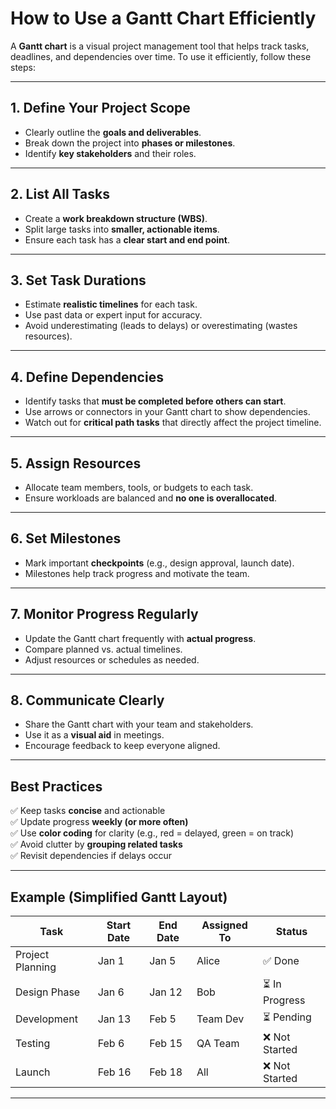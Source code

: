 # How to Use a Gantt Chart Efficiently

A **Gantt chart** is a visual project management tool that helps track tasks, deadlines, and dependencies over time. To use it efficiently, follow these steps:

---

## 1. Define Your Project Scope
- Clearly outline the **goals and deliverables**.
- Break down the project into **phases or milestones**.
- Identify **key stakeholders** and their roles.

---

## 2. List All Tasks
- Create a **work breakdown structure (WBS)**.
- Split large tasks into **smaller, actionable items**.
- Ensure each task has a **clear start and end point**.

---

## 3. Set Task Durations
- Estimate **realistic timelines** for each task.
- Use past data or expert input for accuracy.
- Avoid underestimating (leads to delays) or overestimating (wastes resources).

---

## 4. Define Dependencies
- Identify tasks that **must be completed before others can start**.
- Use arrows or connectors in your Gantt chart to show dependencies.
- Watch out for **critical path tasks** that directly affect the project timeline.

---

## 5. Assign Resources
- Allocate team members, tools, or budgets to each task.
- Ensure workloads are balanced and **no one is overallocated**.

---

## 6. Set Milestones
- Mark important **checkpoints** (e.g., design approval, launch date).
- Milestones help track progress and motivate the team.

---

## 7. Monitor Progress Regularly
- Update the Gantt chart frequently with **actual progress**.
- Compare planned vs. actual timelines.
- Adjust resources or schedules as needed.

---

## 8. Communicate Clearly
- Share the Gantt chart with your team and stakeholders.
- Use it as a **visual aid** in meetings.
- Encourage feedback to keep everyone aligned.


---

## Best Practices
✅ Keep tasks **concise** and actionable  
✅ Update progress **weekly (or more often)**  
✅ Use **color coding** for clarity (e.g., red = delayed, green = on track)  
✅ Avoid clutter by **grouping related tasks**  
✅ Revisit dependencies if delays occur  

---

## Example (Simplified Gantt Layout)

| Task              | Start Date | End Date   | Assigned To | Status     |
|-------------------|------------|------------|-------------|------------|
| Project Planning  | Jan 1      | Jan 5      | Alice       | ✅ Done     |
| Design Phase      | Jan 6      | Jan 12     | Bob         | ⏳ In Progress |
| Development       | Jan 13     | Feb 5      | Team Dev    | ⏳ Pending |
| Testing           | Feb 6      | Feb 15     | QA Team     | ❌ Not Started |
| Launch            | Feb 16     | Feb 18     | All         | ❌ Not Started |

---


